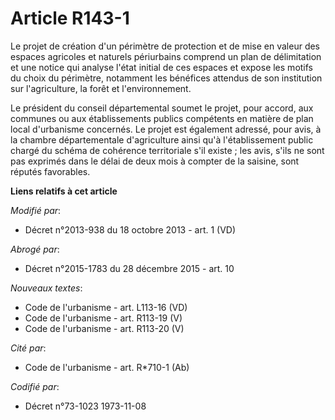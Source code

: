 # Article R143-1

Le projet de création d'un périmètre de protection et de mise en valeur des espaces agricoles et naturels périurbains
comprend un plan de délimitation et une notice qui analyse l'état initial de ces espaces et expose les motifs du choix du
périmètre, notamment les bénéfices attendus de son institution sur l'agriculture, la forêt et l'environnement. 

Le président du conseil départemental soumet le projet, pour accord, aux communes ou aux établissements publics compétents en
matière de plan local d'urbanisme concernés. Le projet est également adressé, pour avis, à la chambre départementale
d'agriculture ainsi qu'à l'établissement public chargé du schéma de cohérence territoriale s'il existe ; les avis, s'ils ne
sont pas exprimés dans le délai de deux mois à compter de la saisine, sont réputés favorables.

**Liens relatifs à cet article**

_Modifié par_:

  - Décret n°2013-938 du 18 octobre 2013 - art. 1 (VD)

_Abrogé par_:

  - Décret n°2015-1783 du 28 décembre 2015 - art. 10

_Nouveaux textes_:

  - Code de l'urbanisme - art. L113-16 (VD)
  - Code de l'urbanisme - art. R113-19 (V)
  - Code de l'urbanisme - art. R113-20 (V)

_Cité par_:

  - Code de l'urbanisme - art. R*710-1 (Ab)

_Codifié par_:

  - Décret n°73-1023 1973-11-08

